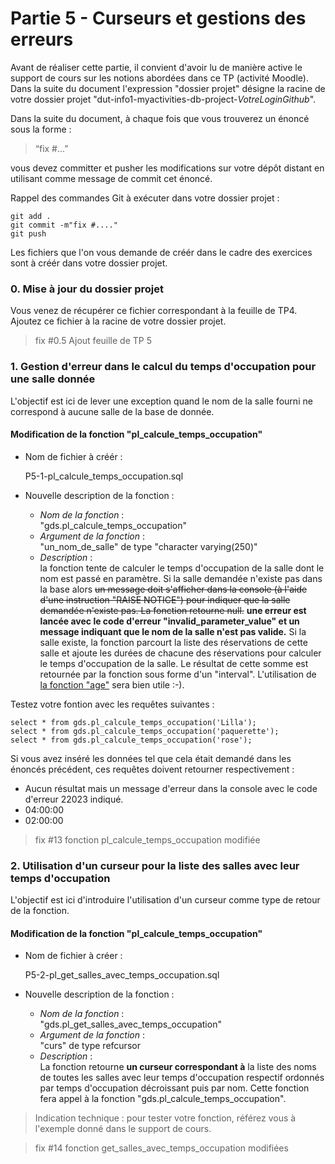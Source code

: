 # Partie 5 - Curseurs et gestions des erreurs

Avant de réaliser cette partie, il convient d'avoir lu de manière active le support de cours sur les notions abordées dans ce TP (activité Moodle).  
Dans la suite du document l'expression "dossier projet" désigne la racine de votre dossier projet "dut-info1-myactivities-db-project-*VotreLoginGithub*".

Dans la suite du document, à chaque fois que vous trouverez un énoncé  sous la forme :

> “fix #...”

vous devez committer et pusher les modifications sur votre dépôt distant en utilisant comme message de commit cet énoncé.

Rappel des commandes Git à exécuter dans votre dossier projet :

    git add .
    git commit -m"fix #...."
    git push

Les fichiers que l'on vous demande de créér dans le cadre des exercices sont à créér dans votre dossier projet.

### 0. Mise à jour du dossier projet 

Vous venez de récupérer ce fichier correspondant à la feuille de TP4. 
Ajoutez ce fichier à la racine de votre dossier projet.

> fix #0.5 Ajout feuille de TP 5

### 1. Gestion d'erreur dans le calcul du temps d'occupation pour une salle donnée

L'objectif est ici de lever une exception quand le nom de la salle fourni ne correspond à aucune salle de la base de donnée.

#### Modification de la fonction "pl_calcule_temps_occupation"

- Nom de fichier à créér :  

    P5-1-pl_calcule_temps_occupation.sql

- Nouvelle description de la fonction :  

    - *Nom de la fonction* :  
    "gds.pl_calcule_temps_occupation"  
    - *Argument de la fonction* :   
    "un_nom_de_salle" de type "character varying(250)"
    - *Description* :   
    la fonction tente de calculer le temps d'occupation de la salle dont le nom est passé en paramètre. Si la salle demandée n'existe pas dans la base alors 
    ~~un message doit s'afficher dans la console (à l'aide d'une instruction "RAISE NOTICE") pour indiquer que la salle demandée n'existe pas. La fonction retourne null.~~
    **une erreur est lancée avec le code d'erreur "invalid_parameter_value" et un message indiquant que le nom de la salle n'est pas valide.**
    Si la salle existe, la fonction parcourt la liste des réservations de cette salle et ajoute les durées de chacune des réservations pour calculer le temps d'occupation de la salle. Le résultat de cette somme est retournée par la fonction sous forme d'un "interval". L'utilisation de [la fonction "age"](https://www.postgresql.org/docs/9.6/functions-datetime.html) sera bien utile :-).

Testez votre fontion avec les requêtes suivantes :
    
    select * from gds.pl_calcule_temps_occupation('Lilla');
    select * from gds.pl_calcule_temps_occupation('paquerette');
    select * from gds.pl_calcule_temps_occupation('rose');

Si vous avez inséré les données tel que cela était demandé dans les énoncés précédent, ces requêtes doivent retourner respectivement :

- Aucun résultat mais un message d'erreur dans la console avec le code d'erreur 22023 indiqué.
- 04:00:00
- 02:00:00

> fix #13 fonction pl_calcule_temps_occupation modifiée

### 2. Utilisation d'un curseur pour la liste des salles avec leur temps d'occupation

L'objectif est ici d'introduire l'utilisation d'un curseur comme type de retour de la fonction.

#### Modification de la fonction "pl_calcule_temps_occupation"

- Nom de fichier à créer :  

    P5-2-pl_get_salles_avec_temps_occupation.sql

- Nouvelle description de la fonction :  

    - *Nom de la fonction* :  
    "gds.pl_get_salles_avec_temps_occupation"  
    - *Argument de la fonction* :   
    "curs" de type refcursor
    - *Description* :   
    La fonction retourne **un curseur correspondant à** la liste des noms de toutes les salles avec leur temps d'occupation respectif ordonnés par temps d'occupation décroissant puis par nom.
    Cette fonction fera appel à la fonction "gds.pl_calcule_temps_occupation".

> Indication technique : pour tester votre fonction, référez vous à l'exemple donné dans le support de cours.

> fix #14 fonction get_salles_avec_temps_occupation modifiées